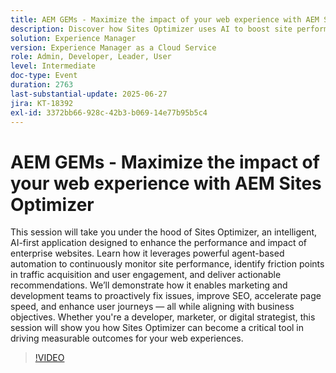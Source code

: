 ```yaml
---
title: AEM GEMs - Maximize the impact of your web experience with AEM Sites Optimizer
description: Discover how Sites Optimizer uses AI to boost site performance, SEO, and user engagement with real-time insights and recommendations for marketing and dev teams.
solution: Experience Manager
version: Experience Manager as a Cloud Service
role: Admin, Developer, Leader, User
level: Intermediate
doc-type: Event
duration: 2763
last-substantial-update: 2025-06-27
jira: KT-18392
exl-id: 3372bb66-928c-42b3-b069-14e77b95b5c4
---
```

# AEM GEMs - Maximize the impact of your web experience with AEM Sites Optimizer

This session will take you under the hood of Sites Optimizer, an intelligent, AI-first application designed to enhance the performance and impact of enterprise websites. Learn how it leverages powerful agent-based automation to continuously monitor site performance, identify friction points in traffic acquisition and user engagement, and deliver actionable recommendations. We’ll demonstrate how it enables marketing and development teams to proactively fix issues, improve SEO, accelerate page speed, and enhance user journeys — all while aligning with business objectives. Whether you're a developer, marketer, or digital strategist, this session will show you how Sites Optimizer can become a critical tool in driving measurable outcomes for your web experiences.

>[!VIDEO](https://video.tv.adobe.com/v/3464069/?learn=on&enablevpops)
